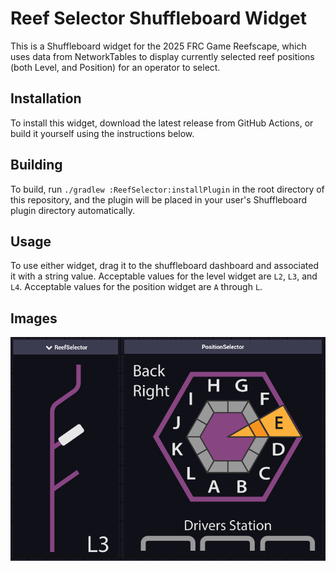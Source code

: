 # Reef Selector Shuffleboard Widget
This is a Shuffleboard widget for the 2025 FRC Game Reefscape, which uses data from NetworkTables to display currently selected reef positions (both Level, and Position) for an operator to select.

## Installation
To install this widget, download the latest release from GitHub Actions, or build it yourself using the instructions below.

## Building
To build, run `./gradlew :ReefSelector:installPlugin` in the root directory of this repository, and the plugin will be placed in your user's Shuffleboard plugin directory automatically.

## Usage
To use either widget, drag it to the shuffleboard dashboard and associated it with a string value. Acceptable values for the level widget are `L2`, `L3`, and `L4`. Acceptable values for the position widget are `A` through `L`.

## Images
![screenshot.png](screenshot.png)